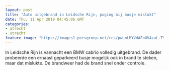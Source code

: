 ```yaml
---
layout: post
title: "Auto uitgebrand in Leidsche Rijn, poging bij busje mislukt"
date: Thu, 11 Apr 2019 04:45:06 GMT
categories: 
- utrecht 
- utrecht 
feature_image: "https://images1.persgroep.net/rcs/pwLmLMYVdAFoUV4zaL-T9hBxQlY/diocontent/145285916/_fitwidth/400/?appId=21791a8992982cd8da851550a453bd7f&quality=0.7"
---
```


In Leidsche Rijn is vannacht een BMW cabrio volledig uitgebrand. De dader probeerde een ernaast geparkeerd busje mogelijk ook in brand te steken, maar dat mislukte. De brandweer had de brand snel onder controle.
